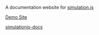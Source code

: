 A documentation website for [simulation.js](https://github.com/JacksonO123/simulationjs)

[Demo Site](https://simulationjs-demo.vercel.app/)

[simulationjs-docs](https://simulationjs.vercel.app/)
